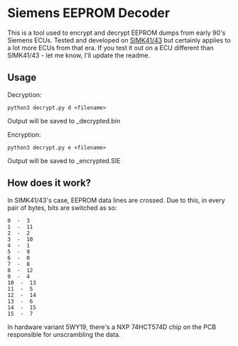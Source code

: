 # Siemens EEPROM Decoder 

This is a tool used to encrypt and decrypt EEPROM dumps from early 90's Siemens ECUs. 
Tested and developed on [SIMK41/43](https://github.com/Dante383/GKFlasher) but certainly applies to a lot 
more ECUs from that era. If you test it out on a ECU different than SIMK41/43 - let me know, I'll update the readme.

## Usage 

Decryption:

	python3 decrypt.py d <filename>
Output will be saved to <filename>_decrypted.bin

Encryption:

	python3 decrypt.py e <filename>
Output will be saved to <filename>_encrypted.SIE

## How does it work? 

In SIMK41/43's case, EEPROM data lines are crossed. Due to this, in every pair of bytes, bits are switched as so: 

	0  -  3
	1  -  11
	2  -  2
	3  -  10
	4  -  1
	5  -  9
	6  -  0
	7  -  8
	8  -  12
	9  -  4
	10  -  13
	11  -  5
	12  -  14
	13  -  6
	14  -  15
	15  -  7

In hardware variant 5WY19, there's a NXP 74HCT574D chip on the PCB responsible for unscrambling the data.